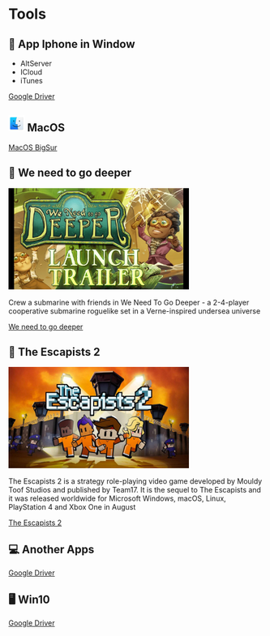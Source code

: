 # Tools

## 📱 App Iphone in Window

- AltServer
- ICloud
- iTunes
<p><a href="https://drive.google.com/file/d/1YgGzOhqG1fsTvq1EIyj7MEKgGXYl7vfC/view?usp=sharing">Google Driver</a></p>

##  <img src="./images/macos.png" alt="" height="32" width="32"> MacOS</span> 

<p><a href="https://drive.google.com/file/d/1T4p795aJHHNS-L2rjulv4EtO4LkJYy9m/view">MacOS BigSur</a></p>


## 🚀 We need to go deeper</span> 

<img src="./images/we-need-go-to-deeper.png" alt="" height="200" >
<p>Crew a submarine with friends in We Need To Go Deeper - a 2-4-player cooperative submarine roguelike set in a Verne-inspired undersea universe
</p>
<a href="https://drive.google.com/file/d/149fGT-3ZOLnqDE9TGKB5dbx-40Gh1TqG/view?usp=sharing">We need to go deeper</a>



## 🚀 The Escapists 2</span> 

<img src="./images/escapists2.png" alt="" height="200" >
<p>The Escapists 2 is a strategy role-playing video game developed by Mouldy Toof Studios and published by Team17. It is the sequel to The Escapists and it was released worldwide for Microsoft Windows, macOS, Linux, PlayStation 4 and Xbox One in August
</p>
<a href="https://drive.google.com/file/d/1JieyuVk2Pq_6_UFknkX5j-wR_2Muwd6i/view?usp=sharing">The Escapists 2</a>


## 💻 Another Apps

<p><a href="https://drive.google.com/drive/folders/10v5i1LA91wD5biobKQuC7u1R2gpwWrJx?usp=sharing">Google Driver</a></p>


## 🖥️ Win10

<p><a href="https://docs.google.com/uc?id=1_qHdog1BSQYt5YxThEqpyaTE0PkV-2fY">Google Driver</a></p>


